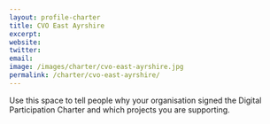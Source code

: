 ```yaml
---
layout: profile-charter
title: CVO East Ayrshire
excerpt: 
website: 
twitter: 
email: 
image: /images/charter/cvo-east-ayrshire.jpg
permalink: /charter/cvo-east-ayrshire/
---
```


Use this space to tell people why your organisation signed the Digital Participation Charter and which projects you are supporting.